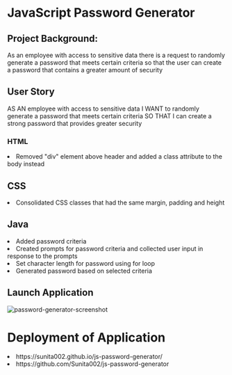 # JavaScript Password Generator

## Project Background:
As an employee with access to sensitive data there is a request to randomly generate a password that meets certain criteria so that the user can create a password that contains a greater amount of security

## User Story
AS AN employee with access to sensitive data
I WANT to randomly generate a password that meets certain criteria
SO THAT I can create a strong password that provides greater security

### HTML
<li> Removed "div" element above header and added a class attribute to the body instead</li>

 ## CSS
 <li>Consolidated CSS classes that had the same margin, padding and height</li>

## Java
<li>Added password criteria</li>
<li>Created prompts for password criteria and collected user input in response to the prompts</li>
<li>Set character length for password using for loop</li>
<li>Generated password based on selected criteria</li>


## Launch Application
![password-generator-screenshot](https://user-images.githubusercontent.com/87583026/133009300-f8f62963-ea24-43b7-ae9b-36017aa98c37.png)

# Deployment of Application
<li>https://sunita002.github.io/js-password-generator/</li>
<li>https://github.com/Sunita002/js-password-generator</li>
